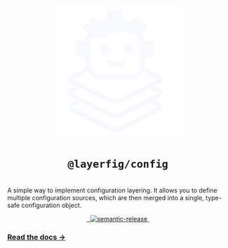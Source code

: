 <p align="center">
 <img src="../../docs/src/assets/logo-no-text.svg" width="300" alt="layerfig logo">
  <h1 align="center"><code>@layerfig/config</code></h1>
  <br/>
  A simple way to implement configuration layering. It allows you to define multiple configuration sources, which are then merged into a single, type-safe configuration object.
</p>

<div align="center">
  <a href="https://www.npmjs.com/package/@layerfig/config" target="\_parent">
    <img alt="" src="https://img.shields.io/npm/dm/@layerfig/config.svg" />
  </a>
  <a
    href="https://bundlejs.com/?q=%40layerfig%2Fconfig&config=%7B%22esbuild%22%3A%7B%22external%22%3A%5B%22json5%22%2C%22lodash-es%22%2C%22yaml%22%5D%7D%7D&badge="
    target="\_parent"
  >
    <img
      alt=""
      src="https://deno.bundlejs.com/badge?config=%7B%22esbuild%22%3A%7B%22external%22%3A%5B%22json5%22%2C%22lodash-es%22%2C%22yaml%22%5D%7D%7D&q=%40layerfig%2Fconfig"
    />
  </a>
  <a href="#badge">
    <img
      alt="semantic-release"
      src="https://img.shields.io/badge/%20%20%F0%9F%93%A6%F0%9F%9A%80-semantic--release-e10079.svg"
    />
  </a>
  <a href="https://github.com/raulfdm/layerfig/" target="\_parent">
    <img
      alt=""
      src="https://img.shields.io/github/stars/raulfdm/layerfig.svg?style=social&label=Star"
    />
  </a>
</div>

### [Read the docs →](https://layerfig.dev)
